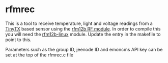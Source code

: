 rfmrec
======

This is a tool to receive temperature, light and voltage readings from a [TinyTX](http://nathan.chantrell.net/tinytx-wireless-sensor/) based sensor using the [rfm12b RF module](http://www.hoperf.com/upload/rf/rfm12b.pdf). In order to compile this you will need the [rfm12b-linux](https://github.com/gkaindl/rfm12b-linux) module. Update the entry in the makefile to point to this.

Parameters such as the group ID, jeenode ID and emoncms API key can be set at the top of the rfmrec.c file
